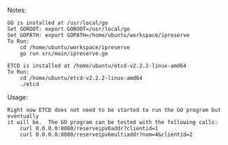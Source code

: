 Notes:

    GO is installed at /usr/local/go
    Set GOROOT: export GOROOT=/usr/local/go
    Set GOPATH: export GOPATH=/home/ubuntu/workspace/ipreserve
    To Run:
        cd /home/ubuntu/workspace/ipreserve
        go run src/main/ipreserve.go
       
    ETCD is installed at /home/ubuntu/etcd-v2.2.2-linux-amd64
    To Run:
        cd /home/ubuntu/etcd-v2.2.2-linux-amd64
        ./etcd

Usage:

    Right now ETCD does not need to be started to run the GO program but eventually
    it will be.  The GO program can be tested with the following calls:
        curl 0.0.0.0:8080/reserveipv6addr?clientid=1
        curl 0.0.0.0:8080/reserveipv6multiaddr?num=4&clientid=2
    